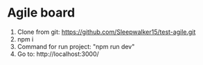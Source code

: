 # Agile board

1. Clone from git: https://github.com/Sleepwalker15/test-agile.git
2. npm i 
3. Command for run project: "npm run dev"
4. Go to: http://localhost:3000/


